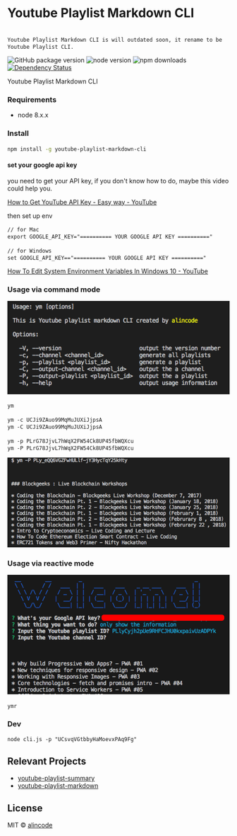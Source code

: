 # Youtube Playlist Markdown CLI

```

Youtube Playlist Markdown CLI is will outdated soon, it rename to be Youtube Playlist CLI.

```

![GitHub package version](https://img.shields.io/github/package-json/v/alincode/youtube-playlist-markdown-cli.svg)
![node version](https://img.shields.io/node/v/youtube-playlist-markdown-cli.svg)
![npm downloads](https://img.shields.io/npm/dt/youtube-playlist-markdown-cli.svg)
[![Dependency Status](https://img.shields.io/david/alincode/youtube-playlist-markdown-cli.svg?style=flat)](https://david-dm.org/alincode/youtube-playlist-markdown-cli)


Youtube Playlist Markdown CLI

### Requirements

* node 8.x.x

### Install


```sh
npm install -g youtube-playlist-markdown-cli
```

#### set your google api key

you need to get your API key, if you don't know how to do, maybe this video could help you.

[How to Get YouTube API Key - Easy way - YouTube](https://www.youtube.com/watch?v=_U_VS12uu-o)

then set up env

```
// for Mac
export GOOGLE_API_KEY="========== YOUR GOOGLE API KEY =========="

// for Windows
set GOOGLE_API_KEY=="========== YOUR GOOGLE API KEY =========="
```

[How To Edit System Environment Variables In Windows 10 - YouTube](https://www.youtube.com/watch?v=C-U9SGaNbwY)

### Usage via command mode

![](assets/cli.png)

```
ym

ym -c UCJi9ZAuo99MqMuJUXiJjpsA
ym -C UCJi9ZAuo99MqMuJUXiJjpsA

ym -p PLrG78JjvL7hWqX2FW54Ck8UP45fbWQXcu
ym -P PLrG78JjvL7hWqX2FW54Ck8UP45fbWQXcu
```

![](assets/example.png)

### Usage via reactive mode

![](assets/reactive.png)

``
ymr
``

### Dev

```
node cli.js -p "UCsvqVGtbbyHaMoevxPAq9Fg"
```

## Relevant Projects

* [youtube-playlist-summary](https://github.com/alincode/youtube-playlist-summary)
* [youtube-playlist-markdown](https://github.com/alincode/youtube-playlist-markdown)

## License

MIT © [alincode](https://github.com/alincode/youtube-playlist-markdown-cli)
